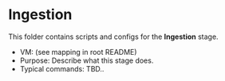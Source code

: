 # Ingestion

This folder contains scripts and configs for the **Ingestion** stage.

- VM: (see mapping in root README)
- Purpose: Describe what this stage does.
- Typical commands: TBD..
